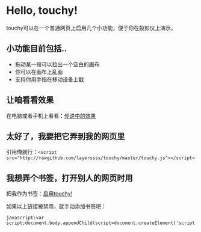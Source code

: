 # Hello, touchy!

touchy可以在一个普通网页上启用几个小功能，便于你在投影仪上演示。

## 小功能目前包括..

* 拖动某一段可以拉出一个空白的画布
* 你可以在画布上乱画
* 支持你用手指在移动设备上戳

## 让咱看看效果

在电脑或者手机上看看：[传说中的效果](http://posts.micy.in/2013-05-28-hello-touchy.html)

## 太好了，我要把它弄到我的网页里

引用俺就行：`<script src="http://rawgithub.com/layerssss/touchy/master/touchy.js"></script>`

## 我想弄个书签，打开别人的网页时用

把我作为书签：<a href="javascript:var script;document.body.appendChild(script=document.createElement('script'));script.setAttribute('src','http://rawgithub.com/layerssss/touchy/master/touchy.js')">启用touchy!</a>

如果以上链接被禁用，就手动添加书签吧：

```
javascript:var script;document.body.appendChild(script=document.createElement('script'));script.setAttribute('src','http://rawgithub.com/layerssss/touchy/master/touchy.js')
```
